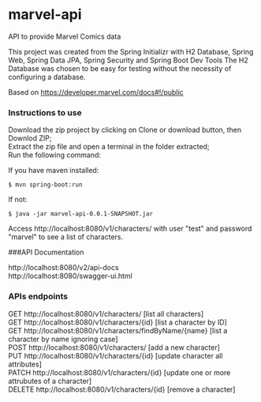 # marvel-api
API to provide Marvel Comics data

This project was created from the Spring Initializr with H2 Database, Spring Web, Spring Data JPA, Spring Security and Spring Boot Dev Tools
The H2 Database was chosen to be easy for testing without the necessity of configuring a database.

Based on https://developer.marvel.com/docs#!/public

### Instructions to use
Download the zip project by clicking on Clone or download button, then Downlod ZIP;  
Extract the zip file and open a terminal in the folder extracted;  
Run the following command:  

If you have maven installed:
```
$ mvn spring-boot:run
```
If not:
```
$ java -jar marvel-api-0.0.1-SNAPSHOT.jar
```
Access http://localhost:8080/v1/characters/ with user "test" and password "marvel" to see a list of characters.

###API Documentation

http://localhost:8080/v2/api-docs  
http://localhost:8080/swagger-ui.html

### APIs endpoints
GET http://localhost:8080/v1/characters/ [list all characters]  
GET http://localhost:8080/v1/characters/{id} [list a character by ID]  
GET http://localhost:8080/v1/characters/findByName/{name} [list a character by name ignoring case]  
POST http://localhost:8080/v1/characters/ [add a new character]  
PUT http://localhost:8080/v1/characters/{id} [update character all attributes]  
PATCH http://localhost:8080/v1/characters/{id} [update one or more attrubutes of a character]  
DELETE http://localhost:8080/v1/characters/{id} [remove a character]  

